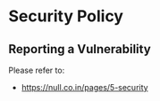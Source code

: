 # Security Policy

## Reporting a Vulnerability

Please refer to:

* https://null.co.in/pages/5-security
